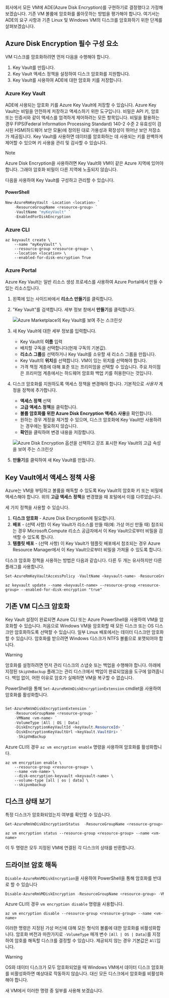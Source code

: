 회사에서 모든 VM에 ADE(Azure Disk Encryption)를 구현하기로 결정했다고 가정해 보겠습니다. 기존 VM 볼륨에 암호화를 롤아웃하는 방법을 평가해야 합니다. 여기서는 ADE의 요구 사항과 기존 Linux 및 Windows VM의 디스크를 암호화하기 위한 단계를 살펴보겠습니다.

## <a name="azure-disk-encryption-prerequisites"></a>Azure Disk Encryption 필수 구성 요소

VM 디스크를 암호화하려면 먼저 다음을 수행해야 합니다.

1. Key Vault를 만듭니다.
1. Key Vault 액세스 정책을 설정하여 디스크 암호화를 지원합니다.
1. Key Vault를 사용하여 ADE에 대한 암호화 키를 저장합니다.

### <a name="azure-key-vault"></a>Azure Key Vault

ADE에 사용되는 암호화 키를 Azure Key Vault에 저장할 수 있습니다. Azure Key Vault는 비밀을 안전하게 저장하고 액세스하기 위한 도구입니다. 비밀은 API 키, 암호 또는 인증서와 같이 액세스를 엄격하게 제어하려는 모든 항목입니다. 비밀을 활용하는 경우 FIPS(Federal Information Processing Standard) 140-2 수준 2 유효성이 검사된 HSM(하드웨어 보안 모듈)에 정의된 대로 가용성과 확장성이 뛰어난 보안 저장소가 제공됩니다. Key Vault를 사용하면 데이터를 암호화하는 데 사용되는 키를 완벽하게 제어할 수 있으며 키 사용을 관리 및 감사할 수 있습니다. 

> [!NOTE]
> Azure Disk Encryption을 사용하려면 Key Vault와 VM이 같은 Azure 지역에 있어야 합니다. 그래야 암호화 비밀이 다른 지역에 노출되지 않습니다.

다음을 사용하여 Key Vault를 구성하고 관리할 수 있습니다.

#### <a name="powershell"></a>PowerShell

```powershell
New-AzureRmKeyVault -Location <location> `
    -ResourceGroupName <resource-group> `
    -VaultName "myKeyVault" `
    -EnabledForDiskEncryption
```

### <a name="azure-cli"></a>Azure CLI

```azurecli
az keyvault create \
    --name "myKeyVault" \
    --resource-group <resource-group> \
    --location <location> \
    --enabled-for-disk-encryption True
```

### <a name="azure-portal"></a>Azure Portal

Azure Key Vault는 일반 리소스 생성 프로세스를 사용하여 Azure Portal에서 만들 수 있는 리소스입니다.

1. 왼쪽에 있는 사이드바에서 **리소스 만들기**를 클릭합니다.

1. "Key Vault"를 검색합니다. 세부 정보 창에서 **만들기**를 클릭합니다.

    ![Azure Marketplace의 Key Vault를 보여 주는 스크린샷](../media/3-create-keyvault.png)

1. 새 Key Vault에 대한 세부 정보를 입력합니다.
    - Key Vault의 **이름** 입력
    - 배치할 구독을 선택합니다(현재 구독의 기본값).
    - **리소스 그룹**를 선택하거나 Key Vault를 소유할 새 리소스 그룹을 만듭니다.
    - Key Vault의 **위치**를 선택합니다. VM이 있는 위치를 선택해야 합니다.
    - 가격 책정 계층에 대해 표준 또는 프리미엄을 선택할 수 있습니다. 주요 차이점은 프리미엄 계층에서는 하드웨어 암호화 백업 키를 허용한다는 것입니다.

1. 디스크 암호화를 지원하도록 액세스 정책을 변경해야 합니다. 기본적으로 _사용자_ 계정을 정책에 추가합니다.
    - **액세스 정책** 선택
    - **고급 액세스 정책**을 클릭합니다.
    - **볼륨 암호화를 위한 Azure Disk Encryption 액세스 사용**을 확인합니다.
    - 원하는 경우 계정을 제거할 수 있으며, 디스크 암호화에 Key Vault만 사용하려는 경우에는 필요하지 않습니다.
    - **확인**을 클릭하여 변경 내용을 저장합니다.

    ![Azure Disk Encryption 옵션을 선택하고 강조 표시한 Key Vault의 고급 속성을 보여 주는 스크린샷](../media/3-configure-access-policy.png)

1. **만들기**를 클릭하여 새 Key Vault를 만듭니다.

## <a name="enabling-access-policies-in-the-key-vault"></a>Key Vault에서 액세스 정책 사용
Azure는 VM을 부팅하고 볼륨을 해독할 수 있도록 Key Vault의 암호화 키 또는 비밀에 액세스해야 합니다. 위의 **고급 액세스 정책**을 변경했을 때 포털에서 이를 다루었습니다.

세 가지 정책을 사용할 수 있습니다.
1. **디스크 암호화** - Azure Disk Encryption에 필요합니다.
1. **배포** - (선택 사항) 이 Key Vault가 리소스를 만들 때(예: 가상 머신 만들 때) 참조되는 경우 Microsoft.Compute 리소스 공급자에서 이 Key Vault으로부터 비밀을 검색할 수 있도록 합니다.
1. **템플릿 배포** - (선택 사항) 이 Key Vault가 템플릿 배포에서 참조되는 경우 Azure Resource Manager에서 이 Key Vault으로부터 비밀을 가져올 수 있도록 합니다.

디스크 암호화 정책을 사용하는 방법은 다음과 같습니다. 다른 두 개는 유사하지만 다른 플래그를 사용합니다.

```powershell
Set-AzureRmKeyVaultAccessPolicy -VaultName <keyvault-name> -ResourceGroupName <resource-group> -EnabledForDiskEncryption
```

```azurecli
az keyvault update --name <keyvault-name> --resource-group <resource-group> --enabled-for-disk-encryption "true"
```

## <a name="encrypting-an-existing-vm-disk"></a>기존 VM 디스크 암호화

Key Vault 설정이 완료되면 Azure CLI 또는 Azure PowerShell을 사용하여 VM을 암호화할 수 있습니다. 처음으로 Windows VM을 암호화할 때 모든 디스크 또는 OS 디스크만 암호화하도록 선택할 수 있습니다. 일부 Linux 배포에서는 데이터 디스크만 암호화할 수 있습니다. 암호화를 받으려면 Windows 디스크가 NTFS 볼륨으로 포맷되어야 합니다.

> [!WARNING]
> 암호화를 설정하려면 먼저 관리 디스크의 스냅숏 또는 백업을 수행해야 합니다. 아래에 지정된 `SkipVmBackup` 플래그는 관리 디스크에서 백업이 완료되었음을 도구에 알려줍니다. 백업 없이, 어떤 이유로 암호가 실패하면 VM을 복구할 수 없습니다.

PowerShell을 통해 `Set-AzureRmVmDiskEncryptionExtension` cmdlet을 사용하여 암호화를 활성화합니다.

```powershell

Set-AzureRmVmDiskEncryptionExtension `
    -ResourceGroupName <resource-group> `
    -VMName <vm-name> `
    -VolumeType [All | OS | Data]
    -DiskEncryptionKeyVaultId <keyVault.ResourceId> `
    -DiskEncryptionKeyVaultUrl <keyVault.VaultUri> `
     -SkipVmBackup
```

Azure CLI의 경우 `az vm encryption enable` 명령을 사용하여 암호화를 활성화합니다.

```azurecli
az vm encryption enable \
    --resource-group <resource-group> \
    --name <vm-name> \
    --disk-encryption-keyvault <keyvault-name> \
    --volume-type [all | os | data] \
    --skipvmbackup
```

## <a name="viewing-the-status-of-the-disk"></a>디스크 상태 보기

특정 디스크가 암호화되었는지 여부를 확인할 수 있습니다.

```powershell
Get-AzureRmVmDiskEncryptionStatus  -ResourceGroupName <resource-group> -VMName <vm-name>
```

```azurecli
az vm encryption status --resource-group <resource-group> --name <vm-name>
```

이 두 명령은 모두 지정된 VM에 연결된 각 디스크의 상태를 반환합니다.

## <a name="decrypting-drives"></a>드라이브 암호 해독

`Disable-AzureRmVMDiskEncryption`을 사용하여 PowerShell을 통해 암호화를 반대로 할 수 있습니다

```powershell
Disable-AzureRmVMDiskEncryption -ResourceGroupName <resource-group> -VMName <vm-name>
```

Azure CLI의 경우 `vm encryption disable` 명령을 사용합니다.

```azurecli
az vm encryption disable --resource-group <resource-group> --name <vm-name>
```

이러한 명령은 지정된 가상 머신에 대해 모든 형식의 볼륨에 대한 암호화를 비활성화합니다. 암호화 버전과 마찬가지로 `-VolumeType` 매개 변수 `[All | OS | Data]`를 지정하여 암호를 해독할 디스크를 결정할 수 있습니다. 제공되지 않는 경우 기본값은 `All`입니다.

> [!WARNING]
> OS와 데이터 디스크가 모두 암호화되었을 때 Windows VM에서 데이터 디스크 암호화를 비활성화하면 예상대로 작동하지 않습니다. 대신 모든 디스크에서 암호화를 비활성화해야 합니다.

새 VM에서 이러한 명령 중 일부를 사용해 보겠습니다.